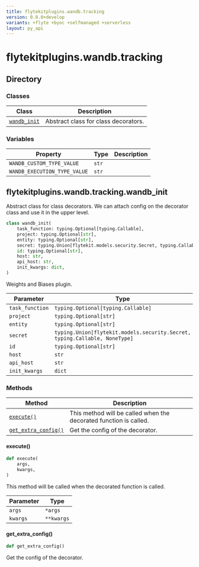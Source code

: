 ```yaml
---
title: flytekitplugins.wandb.tracking
version: 0.0.0+develop
variants: +flyte +byoc +selfmanaged +serverless
layout: py_api
---
```


# flytekitplugins.wandb.tracking

## Directory

### Classes

| Class | Description |
|-|-|
| [`wandb_init`](.././flytekitplugins.wandb.tracking#flytekitpluginswandbtrackingwandb_init) | Abstract class for class decorators. |

### Variables

| Property | Type | Description |
|-|-|-|
| `WANDB_CUSTOM_TYPE_VALUE` | `str` |  |
| `WANDB_EXECUTION_TYPE_VALUE` | `str` |  |

## flytekitplugins.wandb.tracking.wandb_init

Abstract class for class decorators.
We can attach config on the decorator class and use it in the upper level.


```python
class wandb_init(
    task_function: typing.Optional[typing.Callable],
    project: typing.Optional[str],
    entity: typing.Optional[str],
    secret: typing.Union[flytekit.models.security.Secret, typing.Callable, NoneType],
    id: typing.Optional[str],
    host: str,
    api_host: str,
    init_kwargs: dict,
)
```
Weights and Biases plugin.


| Parameter | Type |
|-|-|
| `task_function` | `typing.Optional[typing.Callable]` |
| `project` | `typing.Optional[str]` |
| `entity` | `typing.Optional[str]` |
| `secret` | `typing.Union[flytekit.models.security.Secret, typing.Callable, NoneType]` |
| `id` | `typing.Optional[str]` |
| `host` | `str` |
| `api_host` | `str` |
| `init_kwargs` | `dict` |

### Methods

| Method | Description |
|-|-|
| [`execute()`](#execute) | This method will be called when the decorated function is called. |
| [`get_extra_config()`](#get_extra_config) | Get the config of the decorator. |


#### execute()

```python
def execute(
    args,
    kwargs,
)
```
This method will be called when the decorated function is called.


| Parameter | Type |
|-|-|
| `args` | ``*args`` |
| `kwargs` | ``**kwargs`` |

#### get_extra_config()

```python
def get_extra_config()
```
Get the config of the decorator.


